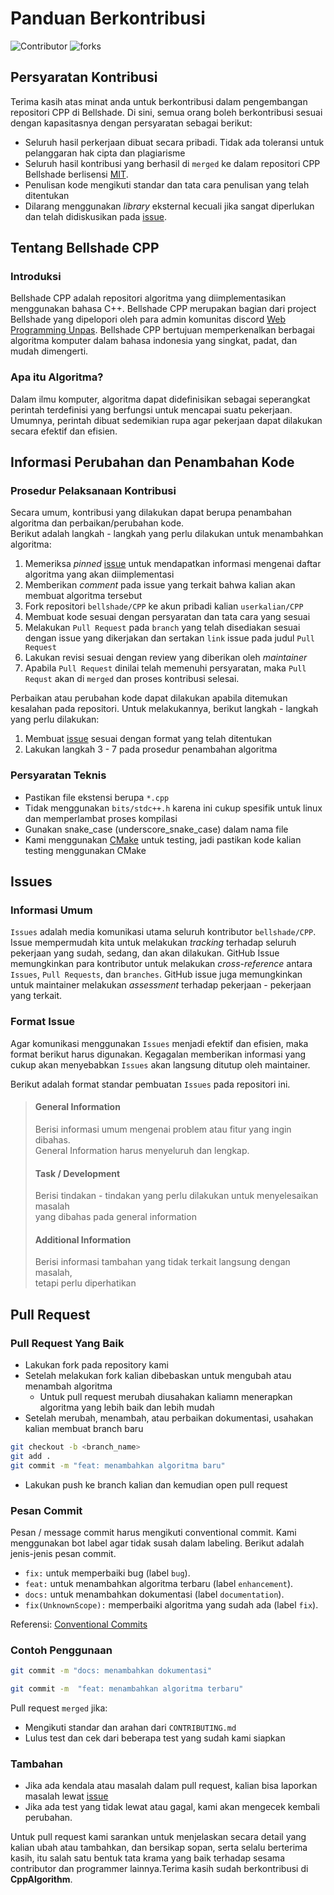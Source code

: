 # Panduan Berkontribusi
![Contributor](https://shields.io/github/contributors/bellshade/CPP?style=for-the-badge&logo=appveyor&label=Kontributor)
![forks](https://img.shields.io/github/forks/bellshade/CPP?style=for-the-badge&logo=appveyor)

## Persyaratan Kontribusi

Terima kasih atas minat anda untuk berkontribusi dalam pengembangan repositori CPP
di Bellshade. Di sini, semua orang boleh berkontribusi sesuai dengan kapasitasnya dengan persyaratan sebagai berikut:

- Seluruh hasil perkerjaan dibuat secara pribadi. Tidak ada toleransi untuk pelanggaran hak cipta dan plagiarisme
- Seluruh hasil kontribusi yang berhasil di `merged` ke dalam repositori CPP Bellshade berlisensi [MIT](LICENSE). 
- Penulisan kode mengikuti standar dan tata cara penulisan yang telah ditentukan
- Dilarang menggunakan *library* eksternal kecuali jika sangat diperlukan dan telah didiskusikan pada [issue](https://github.com/bellshade/CPP/issues).


## Tentang Bellshade CPP

### Introduksi
Bellshade CPP adalah repositori algoritma yang diimplementasikan menggunakan bahasa C++. Bellshade CPP merupakan bagian dari project Bellshade
yang dipelopori oleh para admin komunitas discord [Web Programming Unpas](http://discord.gg/S4rrXQU). Bellshade CPP bertujuan memperkenalkan berbagai
algoritma komputer dalam bahasa indonesia yang singkat, padat, dan mudah dimengerti. 

### Apa itu Algoritma?

Dalam ilmu komputer, algoritma dapat didefinisikan sebagai seperangkat perintah terdefinisi yang berfungsi untuk mencapai suatu pekerjaan. Umumnya, perintah dibuat sedemikian rupa agar pekerjaan dapat dilakukan secara efektif dan efisien.


## Informasi Perubahan dan Penambahan Kode

### Prosedur Pelaksanaan Kontribusi
Secara umum, kontribusi yang dilakukan dapat berupa penambahan algoritma dan perbaikan/perubahan kode. <br>
Berikut adalah langkah - langkah yang perlu dilakukan untuk menambahkan algoritma:
1. Memeriksa *pinned* [issue](https://github.com/bellshade/CPP/issues) untuk mendapatkan informasi mengenai daftar algoritma yang akan diimplementasi
2. Memberikan *comment* pada issue yang terkait bahwa kalian akan membuat algoritma tersebut
3. Fork repositori `bellshade/CPP` ke akun pribadi kalian `userkalian/CPP`
4. Membuat kode sesuai dengan persyaratan dan tata cara yang sesuai
5. Melakukan `Pull Request` pada `branch` yang telah disediakan sesuai dengan issue yang dikerjakan dan sertakan `link` issue pada judul `Pull Request`
6. Lakukan revisi sesuai dengan review yang diberikan oleh *maintainer*
7. Apabila `Pull Request` dinilai telah memenuhi persyaratan, maka `Pull Requst` akan di `merged` dan proses kontribusi selesai.

Perbaikan atau perubahan kode dapat dilakukan apabila ditemukan kesalahan pada repositori. Untuk melakukannya, berikut
langkah - langkah yang perlu dilakukan:
1. Membuat [issue](https://github.com/bellshade/CPP/issues) sesuai dengan format yang telah ditentukan
2. Lakukan langkah 3 - 7 pada prosedur penambahan algoritma

### Persyaratan Teknis
- Pastikan file ekstensi berupa ``*.cpp``
- Tidak menggunakan ``bits/stdc++.h`` karena ini cukup spesifik untuk linux dan memperlambat proses kompilasi
- Gunakan snake_case (underscore_snake_case) dalam nama file
- Kami menggunakan [CMake](https://cmake.org/) untuk testing, jadi pastikan kode kalian testing menggunakan CMake


## Issues

### Informasi Umum
`Issues` adalah media komunikasi utama seluruh kontributor `bellshade/CPP`. Issue mempermudah kita untuk melakukan *tracking* terhadap seluruh pekerjaan yang sudah, sedang, dan akan dilakukan. GitHub Issue memungkinkan para kontributor untuk melakukan *cross-reference* antara `Issues`, `Pull Requests`, dan `branches`. GitHub issue juga memungkinkan untuk maintainer melakukan *assessment* terhadap pekerjaan - pekerjaan yang terkait. 

### Format Issue
Agar komunikasi menggunakan `Issues` menjadi efektif dan efisien, maka format berikut harus digunakan. Kegagalan memberikan informasi yang cukup akan menyebabkan `Issues` akan langsung ditutup oleh maintainer.

Berikut adalah format standar pembuatan `Issues` pada repositori ini.
> #### General Information
> Berisi informasi umum mengenai problem atau fitur yang ingin dibahas. <br>
> General Information harus menyeluruh dan lengkap.
> #### Task / Development
> Berisi tindakan - tindakan yang perlu dilakukan untuk menyelesaikan masalah<br>
> yang dibahas pada general information
> #### Additional Information
> Berisi informasi tambahan yang tidak terkait langsung dengan masalah,<br>
> tetapi perlu diperhatikan


## Pull Request

### Pull Request Yang Baik

- Lakukan fork pada repository kami
- Setelah melakukan fork kalian dibebaskan untuk mengubah atau menambah algoritma
  - Untuk pull request merubah diusahakan kaliamn menerapkan algoritma yang lebih baik dan lebih mudah
- Setelah merubah, menambah, atau perbaikan dokumentasi, usahakan kalian membuat branch baru

```bash
git checkout -b <branch_name>
git add .
git commit -m "feat: menambahkan algoritma baru"
```

- Lakukan push ke branch kalian dan kemudian open pull request

### Pesan Commit

Pesan / message commit harus mengikuti conventional commit. Kami menggunakan bot label agar tidak susah dalam labeling.
Berikut adalah jenis-jenis pesan commit.

- `fix:` untuk memperbaiki bug (label `bug`).
- `feat:` untuk menambahkan algoritma terbaru (label `enhancement`).
- `docs:` untuk menambahkan dokumentasi (label `documentation`).
- `fix(UnknownScope):` memperbaiki algoritma yang sudah ada (label `fix`).

Referensi:
[Conventional Commits](https://www.conventionalcommits.org/en/v1.0.0/)

### Contoh Penggunaan 
```bash
git commit -m "docs: menambahkan dokumentasi"
```
```bash
git commit -m  "feat: menambahkan algoritma terbaru"
```

Pull request `merged` jika:

- Mengikuti standar dan arahan dari `CONTRIBUTING.md`
- Lulus test dan cek dari beberapa test yang sudah kami siapkan

### Tambahan
- Jika ada kendala atau masalah dalam pull request, kalian bisa laporkan masalah lewat [issue](https://github.com/bellshade/CppAlgorithm/issues)
- Jika ada test yang tidak lewat atau gagal, kami akan mengecek kembali perubahan.

Untuk pull request kami sarankan untuk menjelaskan secara detail yang kalian ubah atau tambahkan, dan bersikap sopan, serta selalu berterima kasih, itu salah satu bentuk tata krama yang baik terhadap sesama contributor dan programmer lainnya.Terima kasih sudah berkontribusi di **CppAlgorithm**.
